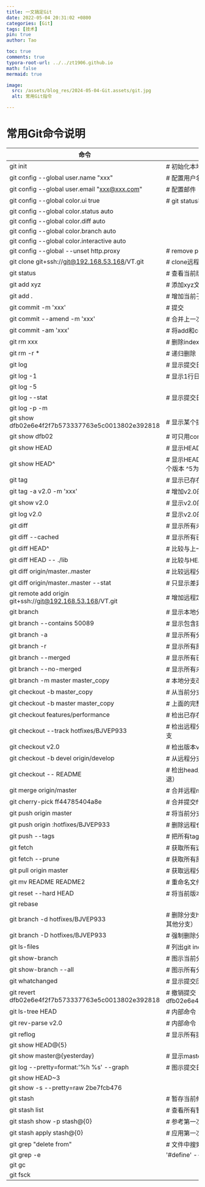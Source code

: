 ```yaml
---
title: 一文搞定Git
date: 2022-05-04 20:31:02 +0800
categories: [Git]
tags: [技术]
pin: true
author: Tao

toc: true
comments: true
typora-root-url: ../../zt1906.github.io
math: false
mermaid: true

image:
  src: /assets/blog_res/2024-05-04-Git.assets/git.jpg
  alt: 常用Git指令

---
```


# 常用Git命令说明
| 命令  |  说明  |
| ------------ | ------------ |
|  git init                                                 |     # 初始化本地git仓库（创建新仓库）  |
|  git config --global user.name "xxx"                      |     # 配置用户名  |
|  git config --global user.email "xxx@xxx.com"             |     # 配置邮件  |
|  git config --global color.ui true                        |     # git status等命令自动着色  |
|  git config --global color.status auto  |
|  git config --global color.diff auto  |
|  git config --global color.branch auto  |
|  git config --global color.interactive auto  |
|  git config --global --unset http.proxy                   |     # remove  proxy configuration on git  |
|  git clone git+ssh://git@192.168.53.168/VT.git            |     # clone远程仓库  |
|  git status                                               |     # 查看当前版本状态（是否修改）  |
|  git add xyz                                              |     # 添加xyz文件至index  |
|  git add .                                                |     # 增加当前子目录下所有更改过的文件至index  |
|  git commit -m 'xxx'                                      |     # 提交  |
|  git commit --amend -m 'xxx'                              |     # 合并上一次提交（用于反复修改）  |
|  git commit -am 'xxx'                                     |     # 将add和commit合为一步  |
|  git rm xxx                                               |     # 删除index中的文件  |
|  git rm -r *                                              |     # 递归删除  |
|  git log                                                  |     # 显示提交日志  |
|  git log -1                                               |     # 显示1行日志 -n为n行  |
|  git log -5  |
|  git log --stat                                           |     # 显示提交日志及相关变动文件  |
|  git log -p -m  |
|  git show dfb02e6e4f2f7b573337763e5c0013802e392818        |     # 显示某个提交的详细内容  |
|  git show dfb02                                           |     # 可只用commitid的前几位  |
|  git show HEAD                                            |     # 显示HEAD提交日志  |
|  git show HEAD^                                           |     # 显示HEAD的父（上一个版本）的提交日志 ^^为上两个版本 ^5为上5个版本  |
|  git tag                                                  |     # 显示已存在的tag  |
|  git tag -a v2.0 -m 'xxx'                                 |     # 增加v2.0的tag  |
|  git show v2.0                                            |     # 显示v2.0的日志及详细内容  |
|  git log v2.0                                             |     # 显示v2.0的日志  |
|  git diff                                                 |     # 显示所有未添加至index的变更  |
|  git diff --cached                                        |     # 显示所有已添加index但还未commit的变更  |
|  git diff HEAD^                                           |     # 比较与上一个版本的差异  |
|  git diff HEAD -- ./lib                                   |     # 比较与HEAD版本lib目录的差异  |
|  git diff origin/master..master                           |     # 比较远程分支master上有本地分支master上没有的  |
|  git diff origin/master..master --stat                    |     # 只显示差异的文件，不显示具体内容  |
|  git remote add origin git+ssh://git@192.168.53.168/VT.git|     # 增加远程定义（用于push/pull/fetch）  |
|  git branch                                               |     # 显示本地分支  |
|  git branch --contains 50089                              |     # 显示包含提交50089的分支  |
|  git branch -a                                            |     # 显示所有分支  |
|  git branch -r                                            |     # 显示所有原创分支  |
|  git branch --merged                                      |     # 显示所有已合并到当前分支的分支  |
|  git branch --no-merged                                   |     # 显示所有未合并到当前分支的分支  |
|  git branch -m master master_copy                         |     # 本地分支改名  |
|  git checkout -b master_copy                              |     # 从当前分支创建新分支master_copy并检出  |
|  git checkout -b master master_copy                       |     # 上面的完整版  |
|  git checkout features/performance                        |     # 检出已存在的features/performance分支  |
|  git checkout --track hotfixes/BJVEP933                   |     # 检出远程分支hotfixes/BJVEP933并创建本地跟踪分支  |
|  git checkout v2.0                                        |     # 检出版本v2.0  |
|  git checkout -b devel origin/develop                     |     # 从远程分支develop创建新本地分支devel并检出  |
|  git checkout -- README                                   |     # 检出head版本的README文件（可用于修改错误回退）  |
|  git merge origin/master                                  |     # 合并远程master分支至当前分支  |
|  git cherry-pick ff44785404a8e                            |     # 合并提交ff44785404a8e的修改  |
|  git push origin master                                   |     # 将当前分支push到远程master分支  |
|  git push origin :hotfixes/BJVEP933                       |     # 删除远程仓库的hotfixes/BJVEP933分支  |
|  git push --tags                                          |     # 把所有tag推送到远程仓库  |
|  git fetch                                                |     # 获取所有远程分支（不更新本地分支，另需merge）  |
|  git fetch --prune                                        |     # 获取所有原创分支并清除服务器上已删掉的分支  |
|  git pull origin master                                   |     # 获取远程分支master并merge到当前分支  |
|  git mv README README2                                    |     # 重命名文件README为README2  |
|  git reset --hard HEAD                                    |     # 将当前版本重置为HEAD（通常用于merge失败回退）  |
|  git rebase  |
|  git branch -d hotfixes/BJVEP933                          |     # 删除分支hotfixes/BJVEP933（本分支修改已合并到其他分支）  |
|  git branch -D hotfixes/BJVEP933                          |     # 强制删除分支hotfixes/BJVEP933  |
|  git ls-files                                             |     # 列出git index包含的文件  |
|  git show-branch                                          |     # 图示当前分支历史  |
|  git show-branch --all                                    |     # 图示所有分支历史  |
|  git whatchanged                                          |     # 显示提交历史对应的文件修改  |
|  git revert dfb02e6e4f2f7b573337763e5c0013802e392818      |     # 撤销提交dfb02e6e4f2f7b573337763e5c0013802e392818  |
|  git ls-tree HEAD                                         |     # 内部命令：显示某个git对象  |
|  git rev-parse v2.0                                       |     # 内部命令：显示某个ref对于的SHA1 HASH  |
|  git reflog                                               |     # 显示所有提交，包括孤立节点  |
|  git show HEAD@{5}  |
|  git show master@{yesterday}                              |     # 显示master分支昨天的状态  |
|  git log --pretty=format:'%h %s' --graph                  |     # 图示提交日志  |
|  git show HEAD~3  |
|  git show -s --pretty=raw 2be7fcb476  |
|  git stash                                                |     # 暂存当前修改，将所有至为HEAD状态  |
|  git stash list                                           |     # 查看所有暂存  |
|  git stash show -p stash@{0}                              |     # 参考第一次暂存  |
|  git stash apply stash@{0}                                |     # 应用第一次暂存  |
|  git grep "delete from"                                   |     # 文件中搜索文本“delete from”  |
|  git grep -e |    '#define' --and -e SORT_DIRENT  |
|  git gc  |
|  git fsck  |
